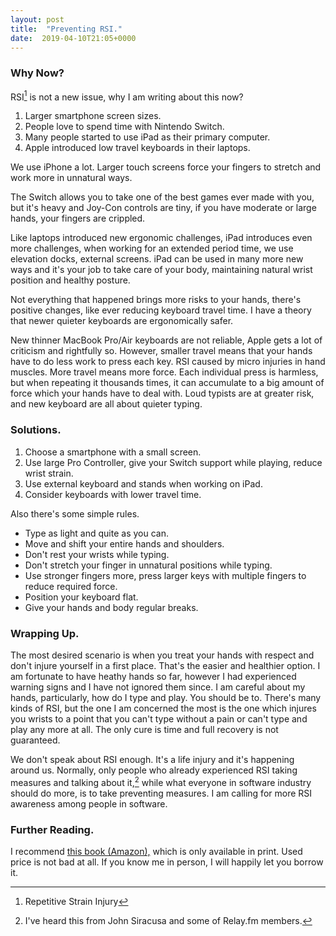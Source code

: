 ```yaml
---
layout: post
title:  "Preventing RSI."
date:  2019-04-10T21:05+0000
---
```


### Why Now?

RSI[^1] is not a new issue, why I am writing about this now?

1. Larger smartphone screen sizes.
2. People love to spend time with Nintendo Switch.
3. Many people started to use iPad as their primary computer.
4. Apple introduced low travel keyboards in their laptops.

We use iPhone a lot. Larger touch screens force your fingers to stretch and work more in unnatural ways.

The Switch allows you to take one of the best games ever made with you, but it's heavy and Joy-Con controls are tiny, if you have moderate or large hands, your fingers are crippled.  

Like laptops introduced new ergonomic challenges, iPad introduces even more challenges, when working for an extended period time, we use elevation docks, external screens. iPad can be used in many more new ways and it's your job to take care of your body, maintaining natural wrist position and healthy posture.

Not everything that happened brings more risks to your hands, there's positive changes, like ever reducing keyboard travel time. I have a theory that newer quieter keyboards are ergonomically safer. 

New thinner MacBook Pro/Air keyboards are not reliable, Apple gets a lot of criticism and rightfully so. However, smaller travel means that your hands have to do less work to press each key. RSI caused by micro injuries in hand muscles. More travel means more force. Each individual press is harmless, but when repeating it thousands times, it can accumulate to a big amount of force which your hands have to deal with. Loud typists are at greater risk, and new keyboard are all about quieter typing.

### Solutions.

1. Choose a smartphone with a small screen.
2. Use large Pro Controller, give your Switch support while playing, reduce wrist strain.
3. Use external keyboard and stands when working on iPad.
4. Consider keyboards with lower travel time.

Also there's some simple rules.

* Type as light and quite as you can.
* Move and shift your entire hands and shoulders.
* Don't rest your wrists while typing.
* Don't stretch your finger in unnatural positions while typing.
* Use stronger fingers more, press larger keys with multiple fingers to reduce required force.
* Position your keyboard flat.
* Give your hands and body regular breaks.

### Wrapping Up.

The most desired scenario is when you treat your hands with respect and don't injure yourself in a first place. That's the easier and healthier option. I am fortunate to have heathy hands so far, however I had experienced warning signs and I have not ignored them since. I am careful about my hands, particularly, how do I type and play. You should be to. There's many kinds of RSI, but the one I am concerned the most is the one which injures you wrists to a point that you can't type without a pain or can't type and play any more at all. The only cure is time and full recovery is not guaranteed.

We don't speak about RSI enough. It's a life injury and it's happening around us. Normally, only people who already experienced RSI taking measures and talking about it,[^2] while what everyone in software industry should do more, is to take preventing measures. I am calling for more RSI awareness among people in software. 

### Further Reading.

I recommend [this book (Amazon),](https://www.amazon.co.uk/gp/product/B002CA2K54) which is only available in print. Used price is not bad at all. If you know me in person, I will happily let you borrow it.

[^1]: Repetitive Strain Injury
[^2]: I've heard this from John Siracusa and some of Relay.fm members.
